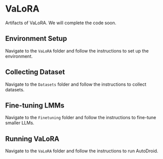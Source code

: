 # VaLoRA

Artifacts of VaLoRA. We will complete the code soon.

## Environment Setup
Navigate to the `VaLoRA` folder and follow the instructions to set up the environment.

## Collecting Dataset
Navigate to the `Datasets` folder and follow the instructions to collect datasets.

## Fine-tuning LMMs
Navigate to the `Finetuning` folder and follow the instructions to fine-tune smaller LLMs.

## Running VaLoRA
Navigate to the `VaLoRA` folder and follow the instructions to run AutoDroid.
